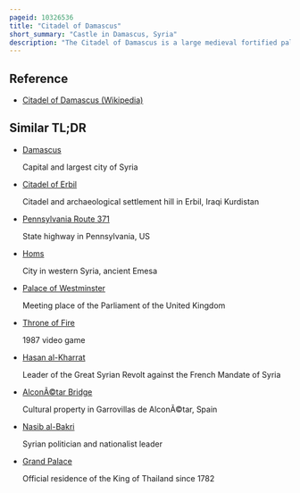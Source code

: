 ```yaml
---
pageid: 10326536
title: "Citadel of Damascus"
short_summary: "Castle in Damascus, Syria"
description: "The Citadel of Damascus is a large medieval fortified palace and citadel in Damascus, Syria. It is Part of the ancient City of Damascus which in 1979 was listed as a World Heritage Site by unesco."
---
```


## Reference

- [Citadel of Damascus (Wikipedia)](https://en.wikipedia.org/?curid=10326536)

## Similar TL;DR

- [Damascus](/tldr/en/damascus)

  Capital and largest city of Syria

- [Citadel of Erbil](/tldr/en/citadel-of-erbil)

  Citadel and archaeological settlement hill in Erbil, Iraqi Kurdistan

- [Pennsylvania Route 371](/tldr/en/pennsylvania-route-371)

  State highway in Pennsylvania, US

- [Homs](/tldr/en/homs)

  City in western Syria, ancient Emesa

- [Palace of Westminster](/tldr/en/palace-of-westminster)

  Meeting place of the Parliament of the United Kingdom

- [Throne of Fire](/tldr/en/throne-of-fire)

  1987 video game

- [Hasan al-Kharrat](/tldr/en/hasan-al-kharrat)

  Leader of the Great Syrian Revolt against the French Mandate of Syria

- [AlconÃ©tar Bridge](/tldr/en/alconetar-bridge)

  Cultural property in Garrovillas de AlconÃ©tar, Spain

- [Nasib al-Bakri](/tldr/en/nasib-al-bakri)

  Syrian politician and nationalist leader

- [Grand Palace](/tldr/en/grand-palace)

  Official residence of the King of Thailand since 1782
